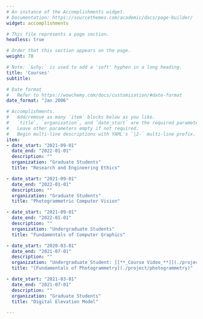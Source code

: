 ```yaml
---
# An instance of the Accomplishments widget.
# Documentation: https://sourcethemes.com/academic/docs/page-builder/
widget: accomplishments

# This file represents a page section.
headless: true

# Order that this section appears on the page.
weight: 70

# Note: `&shy;` is used to add a 'soft' hyphen in a long heading.
title: 'Courses'
subtitle:

# Date format
#   Refer to https://wowchemy.com/docs/customization/#date-format
date_format: "Jan 2006"

# Accomplishments.
#   Add/remove as many `item` blocks below as you like.
#   `title`, `organization`, and `date_start` are the required parameters.
#   Leave other parameters empty if not required.
#   Begin multi-line descriptions with YAML's `|2-` multi-line prefix.
item:
- date_start: "2021-09-01"
  date_end: "2022-01-01"
  description: ""
  organization: "Graduate Students"
  title: "Research and Engineering Ethics"

- date_start: "2021-09-01"
  date_end: "2022-01-01"
  description: ""
  organization: "Graduate Students"
  title: "Photogrammetric Computer Vision"

- date_start: "2021-09-01"
  date_end: "2022-01-01"
  description: ""
  organization: "Undergraduate Students"
  title: "Fundamentals of Computer Graphics"

- date_start: "2020-03-01"
  date_end: "2021-07-01"
  description: ""
  organization: "Undergraduate Student: [[**_Course Video_**]](./project/photogrammetry)[-[**_Problem_**]](https://gitee.com/saedrna/Basis-of-Photogrammetry)"
  title: "[Fundamentals of Photogrammetry](./project/photogrammetry)"

- date_start: "2021-03-01"
  date_end: "2021-07-01"
  description: ""
  organization: "Graduate Students"
  title: "Digital Elevation Model"

---
```

